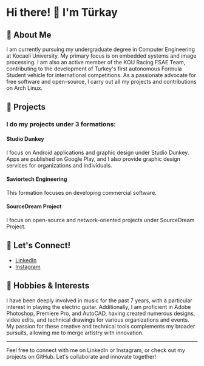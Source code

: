 # Hi there! 👋 I'm Türkay

## 🚀 About Me

I am currently pursuing my undergraduate degree in Computer Engineering at Kocaeli University. My primary focus is on embedded systems and image processing. I am also an active member of the KOU Racing FSAE Team, contributing to the development of Turkey's first autonomous Formula Student vehicle for international competitions. As a passionate advocate for free software and open-source, I carry out all my projects and contributions on Arch Linux.

## 💼 Projects
### I do my projects under 3 formations:
#### Studio Dunkey
I focus on Android applications and graphic design under Studio Dunkey. Apps are published on Google Play, and I also provide graphic design services for organizations and individuals. 

#### Saviortech Engineering
This formation focuses on developing commercial software.

#### SourceDream Project
I focus on open-source and network-oriented projects under SourceDream Project.

## 🔗 Let's Connect!

- [LinkedIn](https://www.linkedin.com/in/türkay-kurtaran-27b660324/)
- [Instagram](https://www.instagram.com/turjayay/)

## 🎸 Hobbies & Interests

I have been deeply involved in music for the past 7 years, with a particular interest in playing the electric guitar. Additionally, I am proficient in Adobe Photoshop, Premiere Pro, and AutoCAD, having created numerous designs, video edits, and technical drawings for various organizations and events. My passion for these creative and technical tools complements my broader pursuits, allowing me to merge artistry with innovation.

---

Feel free to connect with me on LinkedIn or Instagram, or check out my projects on GitHub. Let's collaborate and innovate together!
